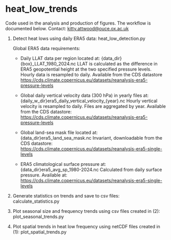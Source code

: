 # heat_low_trends


Code used in the analysis and production of figures. The workflow is documented below.
Contact: kitty.attwood@ouce.ox.ac.uk

1. Detect heat lows using daily ERA5 data: heat_low_detection.py

    Global ERA5 data requirements:

    - Daily LLAT data per region located at: {data_dir}{box}_LLAT_1980_2024.nc
        LLAT is calculated as the difference in ERA5 geopotential height at the two specified pressure levels. Hourly data is resampled to daily.
        Available from the CDS datastore https://cds.climate.copernicus.eu/datasets/reanalysis-era5-pressure-levels

    - Global daily vertical velocity data (300 hPa) in yearly files at: {daily_w_dir}era5_daily_vertical_velocity_{year}.nc
        Hourly vertical velocity is resampled to daily. Files are aggregated by year. Available from the CDS datastore: https://cds.climate.copernicus.eu/datasets/reanalysis-era5-pressure-levels
        
    - Global land-sea mask file located at: {data_dir}era5_land_sea_mask.nc
        Invariant, downloadable from the CDS datastore: https://cds.climate.copernicus.eu/datasets/reanalysis-era5-single-levels
    
    - ERA5 climatological surface pressure at: {data_dir}era5_avg_sp_1980-2024.nc
        Calculated from daily surface pressure. Available at: https://cds.climate.copernicus.eu/datasets/reanalysis-era5-single-levels


3. Generate statistics on trends and save to csv files: calculate_statistics.py

4. Plot seasonal size and frequency trends using csv files created in (2): plot_seasonal_trends.py

5. Plot spatial trends in heat low frequency using netCDF files created in (1): plot_spatial_trends.py

